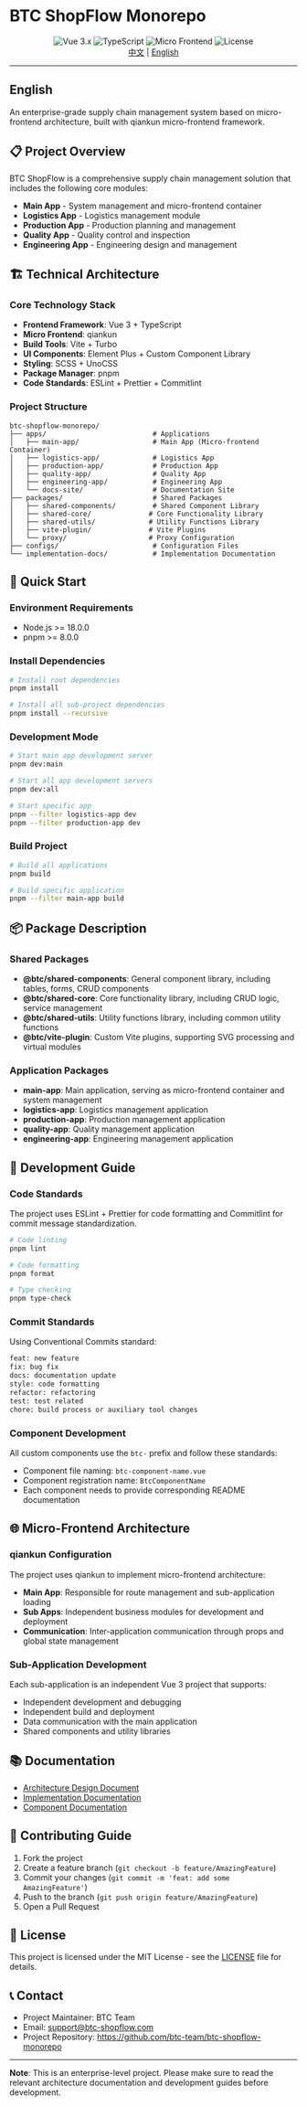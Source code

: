 # BTC ShopFlow Monorepo

<div align="center">
  <img src="https://img.shields.io/badge/Vue-3.x-4FC08D?style=flat&logo=vue.js" alt="Vue 3.x" />
  <img src="https://img.shields.io/badge/TypeScript-5.x-3178C6?style=flat&logo=typescript" alt="TypeScript" />
  <img src="https://img.shields.io/badge/Micro--Frontend-qiankun-FF6B6B?style=flat" alt="Micro Frontend" />
  <img src="https://img.shields.io/badge/License-MIT-green?style=flat" alt="License" />
</div>

<div align="center">
  <a href="./README.md">中文</a> | <a href="#english">English</a>
</div>

---

## English

An enterprise-grade supply chain management system based on micro-frontend architecture, built with qiankun micro-frontend framework.

## 📋 Project Overview

BTC ShopFlow is a comprehensive supply chain management solution that includes the following core modules:

- **Main App** - System management and micro-frontend container
- **Logistics App** - Logistics management module
- **Production App** - Production planning and management
- **Quality App** - Quality control and inspection
- **Engineering App** - Engineering design and management

## 🏗️ Technical Architecture

### Core Technology Stack

- **Frontend Framework**: Vue 3 + TypeScript
- **Micro Frontend**: qiankun
- **Build Tools**: Vite + Turbo
- **UI Components**: Element Plus + Custom Component Library
- **Styling**: SCSS + UnoCSS
- **Package Manager**: pnpm
- **Code Standards**: ESLint + Prettier + Commitlint

### Project Structure

```
btc-shopflow-monorepo/
├── apps/                          # Applications
│   ├── main-app/                  # Main App (Micro-frontend Container)
│   ├── logistics-app/             # Logistics App
│   ├── production-app/            # Production App
│   ├── quality-app/               # Quality App
│   ├── engineering-app/           # Engineering App
│   └── docs-site/                 # Documentation Site
├── packages/                      # Shared Packages
│   ├── shared-components/         # Shared Component Library
│   ├── shared-core/              # Core Functionality Library
│   ├── shared-utils/             # Utility Functions Library
│   ├── vite-plugin/              # Vite Plugins
│   └── proxy/                    # Proxy Configuration
├── configs/                       # Configuration Files
└── implementation-docs/           # Implementation Documentation
```

## 🚀 Quick Start

### Environment Requirements

- Node.js >= 18.0.0
- pnpm >= 8.0.0

### Install Dependencies

```bash
# Install root dependencies
pnpm install

# Install all sub-project dependencies
pnpm install --recursive
```

### Development Mode

```bash
# Start main app development server
pnpm dev:main

# Start all app development servers
pnpm dev:all

# Start specific app
pnpm --filter logistics-app dev
pnpm --filter production-app dev
```

### Build Project

```bash
# Build all applications
pnpm build

# Build specific application
pnpm --filter main-app build
```

## 📦 Package Description

### Shared Packages

- **@btc/shared-components**: General component library, including tables, forms, CRUD components
- **@btc/shared-core**: Core functionality library, including CRUD logic, service management
- **@btc/shared-utils**: Utility functions library, including common utility functions
- **@btc/vite-plugin**: Custom Vite plugins, supporting SVG processing and virtual modules

### Application Packages

- **main-app**: Main application, serving as micro-frontend container and system management
- **logistics-app**: Logistics management application
- **production-app**: Production management application
- **quality-app**: Quality management application
- **engineering-app**: Engineering management application

## 🔧 Development Guide

### Code Standards

The project uses ESLint + Prettier for code formatting and Commitlint for commit message standardization.

```bash
# Code linting
pnpm lint

# Code formatting
pnpm format

# Type checking
pnpm type-check
```

### Commit Standards

Using Conventional Commits standard:

```bash
feat: new feature
fix: bug fix
docs: documentation update
style: code formatting
refactor: refactoring
test: test related
chore: build process or auxiliary tool changes
```

### Component Development

All custom components use the `btc-` prefix and follow these standards:

- Component file naming: `btc-component-name.vue`
- Component registration name: `BtcComponentName`
- Each component needs to provide corresponding README documentation

## 🌐 Micro-Frontend Architecture

### qiankun Configuration

The project uses qiankun to implement micro-frontend architecture:

- **Main App**: Responsible for route management and sub-application loading
- **Sub Apps**: Independent business modules for development and deployment
- **Communication**: Inter-application communication through props and global state management

### Sub-Application Development

Each sub-application is an independent Vue 3 project that supports:

- Independent development and debugging
- Independent build and deployment
- Data communication with the main application
- Shared components and utility libraries

## 📚 Documentation

- [Architecture Design Document](./docs/cool-admin-vue-架构设计文档.md)
- [Implementation Documentation](./implementation-docs/)
- [Component Documentation](./apps/docs-site/)

## 🤝 Contributing Guide

1. Fork the project
2. Create a feature branch (`git checkout -b feature/AmazingFeature`)
3. Commit your changes (`git commit -m 'feat: add some AmazingFeature'`)
4. Push to the branch (`git push origin feature/AmazingFeature`)
5. Open a Pull Request

## 📄 License

This project is licensed under the MIT License - see the [LICENSE](LICENSE) file for details.

## 📞 Contact

- Project Maintainer: BTC Team
- Email: support@btc-shopflow.com
- Project Repository: https://github.com/btc-team/btc-shopflow-monorepo

---

**Note**: This is an enterprise-level project. Please make sure to read the relevant architecture documentation and development guides before development.
